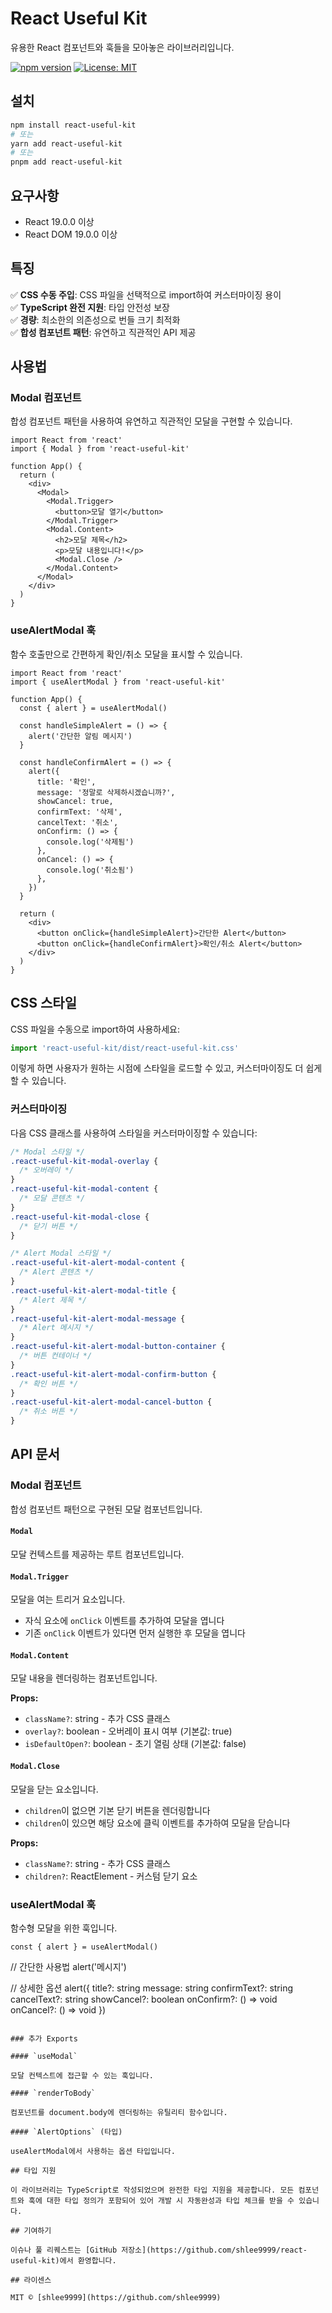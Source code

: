 # React Useful Kit

유용한 React 컴포넌트와 훅들을 모아놓은 라이브러리입니다.

[![npm version](https://badge.fury.io/js/react-useful-kit.svg)](https://badge.fury.io/js/react-useful-kit)
[![License: MIT](https://img.shields.io/badge/License-MIT-yellow.svg)](https://opensource.org/licenses/MIT)

## 설치

```bash
npm install react-useful-kit
# 또는
yarn add react-useful-kit
# 또는
pnpm add react-useful-kit
```

## 요구사항

- React 19.0.0 이상
- React DOM 19.0.0 이상

## 특징

✅ **CSS 수동 주입**: CSS 파일을 선택적으로 import하여 커스터마이징 용이  
✅ **TypeScript 완전 지원**: 타입 안전성 보장  
✅ **경량**: 최소한의 의존성으로 번들 크기 최적화  
✅ **합성 컴포넌트 패턴**: 유연하고 직관적인 API 제공

## 사용법

### Modal 컴포넌트

합성 컴포넌트 패턴을 사용하여 유연하고 직관적인 모달을 구현할 수 있습니다.

```tsx
import React from 'react'
import { Modal } from 'react-useful-kit'

function App() {
  return (
    <div>
      <Modal>
        <Modal.Trigger>
          <button>모달 열기</button>
        </Modal.Trigger>
        <Modal.Content>
          <h2>모달 제목</h2>
          <p>모달 내용입니다!</p>
          <Modal.Close />
        </Modal.Content>
      </Modal>
    </div>
  )
}
```

### useAlertModal 훅

함수 호출만으로 간편하게 확인/취소 모달을 표시할 수 있습니다.

```tsx
import React from 'react'
import { useAlertModal } from 'react-useful-kit'

function App() {
  const { alert } = useAlertModal()

  const handleSimpleAlert = () => {
    alert('간단한 알림 메시지')
  }

  const handleConfirmAlert = () => {
    alert({
      title: '확인',
      message: '정말로 삭제하시겠습니까?',
      showCancel: true,
      confirmText: '삭제',
      cancelText: '취소',
      onConfirm: () => {
        console.log('삭제됨')
      },
      onCancel: () => {
        console.log('취소됨')
      },
    })
  }

  return (
    <div>
      <button onClick={handleSimpleAlert}>간단한 Alert</button>
      <button onClick={handleConfirmAlert}>확인/취소 Alert</button>
    </div>
  )
}
```

## CSS 스타일

CSS 파일을 수동으로 import하여 사용하세요:

```typescript
import 'react-useful-kit/dist/react-useful-kit.css'
```

이렇게 하면 사용자가 원하는 시점에 스타일을 로드할 수 있고, 커스터마이징도 더 쉽게 할 수 있습니다.

### 커스터마이징

다음 CSS 클래스를 사용하여 스타일을 커스터마이징할 수 있습니다:

```css
/* Modal 스타일 */
.react-useful-kit-modal-overlay {
  /* 오버레이 */
}
.react-useful-kit-modal-content {
  /* 모달 콘텐츠 */
}
.react-useful-kit-modal-close {
  /* 닫기 버튼 */
}

/* Alert Modal 스타일 */
.react-useful-kit-alert-modal-content {
  /* Alert 콘텐츠 */
}
.react-useful-kit-alert-modal-title {
  /* Alert 제목 */
}
.react-useful-kit-alert-modal-message {
  /* Alert 메시지 */
}
.react-useful-kit-alert-modal-button-container {
  /* 버튼 컨테이너 */
}
.react-useful-kit-alert-modal-confirm-button {
  /* 확인 버튼 */
}
.react-useful-kit-alert-modal-cancel-button {
  /* 취소 버튼 */
}
```

## API 문서

### Modal 컴포넌트

합성 컴포넌트 패턴으로 구현된 모달 컴포넌트입니다.

#### `Modal`

모달 컨텍스트를 제공하는 루트 컴포넌트입니다.

#### `Modal.Trigger`

모달을 여는 트리거 요소입니다.

- 자식 요소에 `onClick` 이벤트를 추가하여 모달을 엽니다
- 기존 `onClick` 이벤트가 있다면 먼저 실행한 후 모달을 엽니다

#### `Modal.Content`

모달 내용을 렌더링하는 컴포넌트입니다.

**Props:**

- `className?`: string - 추가 CSS 클래스
- `overlay?`: boolean - 오버레이 표시 여부 (기본값: true)
- `isDefaultOpen?`: boolean - 초기 열림 상태 (기본값: false)

#### `Modal.Close`

모달을 닫는 요소입니다.

- `children`이 없으면 기본 닫기 버튼을 렌더링합니다
- `children`이 있으면 해당 요소에 클릭 이벤트를 추가하여 모달을 닫습니다

**Props:**

- `className?`: string - 추가 CSS 클래스
- `children?`: ReactElement - 커스텀 닫기 요소

### useAlertModal 훅

함수형 모달을 위한 훅입니다.

```tsx
const { alert } = useAlertModal()
```

// 간단한 사용법
alert('메시지')

// 상세한 옵션
alert({
title?: string
message: string
confirmText?: string
cancelText?: string
showCancel?: boolean
onConfirm?: () => void
onCancel?: () => void
})

```

### 추가 Exports

#### `useModal`

모달 컨텍스트에 접근할 수 있는 훅입니다.

#### `renderToBody`

컴포넌트를 document.body에 렌더링하는 유틸리티 함수입니다.

#### `AlertOptions` (타입)

useAlertModal에서 사용하는 옵션 타입입니다.

## 타입 지원

이 라이브러리는 TypeScript로 작성되었으며 완전한 타입 지원을 제공합니다. 모든 컴포넌트와 훅에 대한 타입 정의가 포함되어 있어 개발 시 자동완성과 타입 체크를 받을 수 있습니다.

## 기여하기

이슈나 풀 리퀘스트는 [GitHub 저장소](https://github.com/shlee9999/react-useful-kit)에서 환영합니다.

## 라이센스

MIT © [shlee9999](https://github.com/shlee9999)
```

